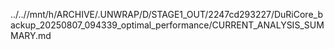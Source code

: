 ../..//mnt/h/ARCHIVE/.UNWRAP/D/STAGE1_OUT/2247cd293227/DuRiCore_backup_20250807_094339_optimal_performance/CURRENT_ANALYSIS_SUMMARY.md